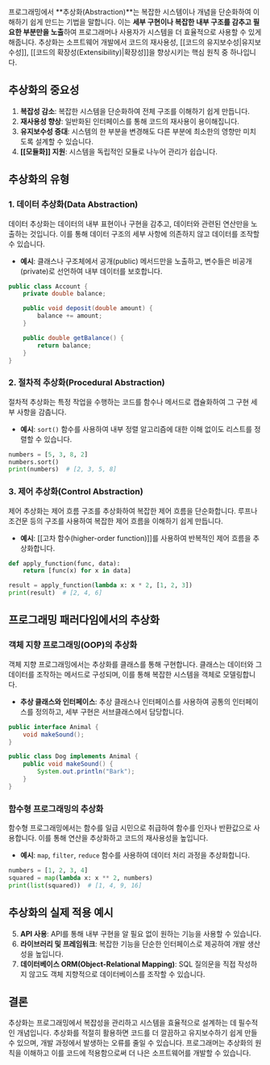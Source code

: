 프로그래밍에서 **추상화(Abstraction)**는 복잡한 시스템이나 개념을 단순화하여 이해하기 쉽게 만드는 기법을 말합니다. 이는 **세부 구현이나 복잡한 내부 구조를 감추고 필요한 부분만을 노출**하여 프로그래머나 사용자가 시스템을 더 효율적으로 사용할 수 있게 해줍니다. 추상화는 소프트웨어 개발에서 코드의 재사용성, [[코드의 유지보수성|유지보수성]], [[코드의 확장성(Extensibility)|확장성]]을 향상시키는 핵심 원칙 중 하나입니다.

## 추상화의 중요성

1. **복잡성 감소**: 복잡한 시스템을 단순화하여 전체 구조를 이해하기 쉽게 만듭니다.
2. **재사용성 향상**: 일반화된 인터페이스를 통해 코드의 재사용이 용이해집니다.
3. **유지보수성 증대**: 시스템의 한 부분을 변경해도 다른 부분에 최소한의 영향만 미치도록 설계할 수 있습니다.
4. **[[모듈화]] 지원**: 시스템을 독립적인 모듈로 나누어 관리가 쉽습니다.

## 추상화의 유형

### 1. 데이터 추상화(Data Abstraction)

데이터 추상화는 데이터의 내부 표현이나 구현을 감추고, 데이터와 관련된 연산만을 노출하는 것입니다. 이를 통해 데이터 구조의 세부 사항에 의존하지 않고 데이터를 조작할 수 있습니다.

- **예시**: 클래스나 구조체에서 공개(public) 메서드만을 노출하고, 변수들은 비공개(private)로 선언하여 내부 데이터를 보호합니다.

```java
public class Account {
    private double balance;

    public void deposit(double amount) {
        balance += amount;
    }

    public double getBalance() {
        return balance;
    }
}
```

### 2. 절차적 추상화(Procedural Abstraction)

절차적 추상화는 특정 작업을 수행하는 코드를 함수나 메서드로 캡슐화하여 그 구현 세부 사항을 감춥니다.

- **예시**: `sort()` 함수를 사용하여 내부 정렬 알고리즘에 대한 이해 없이도 리스트를 정렬할 수 있습니다.

```python
numbers = [5, 3, 8, 2]
numbers.sort()
print(numbers)  # [2, 3, 5, 8]
```

### 3. 제어 추상화(Control Abstraction)

제어 추상화는 제어 흐름 구조를 추상화하여 복잡한 제어 흐름을 단순화합니다. 루프나 조건문 등의 구조를 사용하여 복잡한 제어 흐름을 이해하기 쉽게 만듭니다.

- **예시**: [[고차 함수(higher-order function)]]를 사용하여 반복적인 제어 흐름을 추상화합니다.

```python
def apply_function(func, data):
    return [func(x) for x in data]

result = apply_function(lambda x: x * 2, [1, 2, 3])
print(result)  # [2, 4, 6]
```

## 프로그래밍 패러다임에서의 추상화

### 객체 지향 프로그래밍(OOP)의 추상화

객체 지향 프로그래밍에서는 추상화를 클래스를 통해 구현합니다. 클래스는 데이터와 그 데이터를 조작하는 메서드로 구성되며, 이를 통해 복잡한 시스템을 객체로 모델링합니다.

- **추상 클래스와 인터페이스**: 추상 클래스나 인터페이스를 사용하여 공통의 인터페이스를 정의하고, 세부 구현은 서브클래스에서 담당합니다.

```java
public interface Animal {
    void makeSound();
}

public class Dog implements Animal {
    public void makeSound() {
        System.out.println("Bark");
    }
}
```

### 함수형 프로그래밍의 추상화

함수형 프로그래밍에서는 함수를 일급 시민으로 취급하여 함수를 인자나 반환값으로 사용합니다. 이를 통해 연산을 추상화하고 코드의 재사용성을 높입니다.

- **예시**: `map`, `filter`, `reduce` 함수를 사용하여 데이터 처리 과정을 추상화합니다.

```python
numbers = [1, 2, 3, 4]
squared = map(lambda x: x ** 2, numbers)
print(list(squared))  # [1, 4, 9, 16]
```

## 추상화의 실제 적용 예시

5. **API 사용**: API를 통해 내부 구현을 알 필요 없이 원하는 기능을 사용할 수 있습니다.
6. **라이브러리 및 프레임워크**: 복잡한 기능을 단순한 인터페이스로 제공하여 개발 생산성을 높입니다.
7. **데이터베이스 ORM(Object-Relational Mapping)**: SQL 질의문을 직접 작성하지 않고도 객체 지향적으로 데이터베이스를 조작할 수 있습니다.

## 결론

추상화는 프로그래밍에서 복잡성을 관리하고 시스템을 효율적으로 설계하는 데 필수적인 개념입니다. 추상화를 적절히 활용하면 코드를 더 깔끔하고 유지보수하기 쉽게 만들 수 있으며, 개발 과정에서 발생하는 오류를 줄일 수 있습니다. 프로그래머는 추상화의 원칙을 이해하고 이를 코드에 적용함으로써 더 나은 소프트웨어를 개발할 수 있습니다.